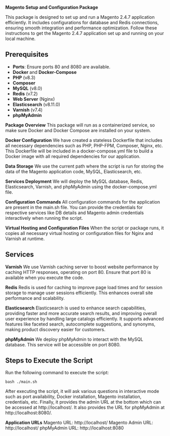 **Magento Setup and Configuration Package**

This package is designed to set up and run a Magento 2.4.7 application efficiently. It includes configurations for database and Redis connections, ensuring smooth integration and performance optimization. Follow these instructions to get the Magento 2.4.7 application set up and running on your local machine.


## Prerequisites
- **Ports**: Ensure ports 80 and 8080 are available.
- **Docker** and **Docker-Compose**
- **PHP** (v8.3)
- **Composer**
- **MySQL** (v8.0)
- **Redis** (v7.2)
- **Web Server** (Nginx)
- **Elasticsearch** (v8.11.0)
- **Varnish** (v7.4)
- **phpMyAdmin**


**Package Overview**
This package will run as a containerized service, so make sure Docker and Docker Compose are installed on your system.

**Docker Configuration**
We have created a stateless Dockerfile that includes all necessary dependencies such as PHP, PHP-FPM, Composer, Nginx, etc. This Dockerfile will be included in a docker-compose.yml file to build a Docker image with all required dependencies for our application.

**Data Storage**
We use the current path where the script is run for storing the data of the Magento application code, MySQL, Elasticsearch, etc.

**Services Deployment**
We will deploy the MySQL database, Redis, Elasticsearch, Varnish, and phpMyAdmin using the docker-compose.yml file.

**Configuration Commands**
All configuration commands for the application are present in the main.sh file. You can provide the credentials for respective services like DB details and Magento admin credentials interactively when running the script.

**Virtual Hosting and Configuration Files**
When the script or package runs, it copies all necessary virtual hosting or configuration files for Nginx and Varnish at runtime.


## Services

**Varnish**
We use Varnish caching server to boost website performance by caching HTTP responses, operating on port 80. Ensure that port 80 is available when you execute the code.

**Redis**
Redis is used for caching to improve page load times and for session storage to manage user sessions efficiently. This enhances overall site performance and scalability.

**Elasticsearch**
Elasticsearch is used to enhance search capabilities, providing faster and more accurate search results, and improving overall user experience by handling large catalogs efficiently. It supports advanced features like faceted search, autocomplete suggestions, and synonyms, making product discovery easier for customers.

**phpMyAdmin**
We deploy phpMyAdmin to interact with the MySQL database. This service will be accessible on port 8080.



## Steps to Execute the Script

Run the following command to execute the script:

    bash ./main.sh

After executing the script, it will ask various questions in interactive mode such as port availability, Docker installation, Magento installation, credentials, etc. Finally, it provides the admin URL at the bottom which can be accessed at http://localhost/<admin-id>. It also provides the URL for phpMyAdmin at http://localhost:8080/.


**Application URLs**
Magento URL: http://localhost/
Magento Admin URL: http://localhost/<admin-id>
phpMyAdmin URL: http://localhost:8080